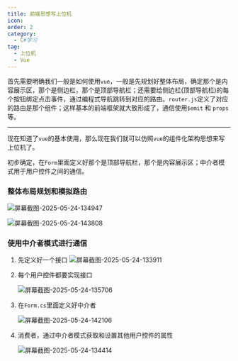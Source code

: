 ```yaml
---
title: 前端思想写上位机
icon: 
order: 2
category:
  - C#学习
tag:
  - 上位机
  - Vue
---
```






首先需要明确我们一般是如何使用`vue`，一般是先规划好整体布局，确定那个是内容展示区，那个是侧边栏，那个是顶部导航栏；还需要给侧边栏(顶部导航栏)的每个按钮绑定点击事件，通过编程式导航跳转到对应的路由。`router.js`定义了对应的路由是那个组件；这样基本的前端框架就大致形成了，通信使用`$emit` 和 `props`等。



------

现在知道了`vue`的基本使用，那么现在我们就可以仿照`vue`的组件化架构思想来写上位机了。

初步确定，在`Form`里面定义好那个是顶部导航栏，那个是内容展示区；中介者模式用于用户控件之间的通信。



### 整体布局规划和模拟路由

![屏幕截图-2025-05-24-134947](https://cdn.jsdelivr.net/gh/kadobao/picx-images-hosting@master/20250524/屏幕截图-2025-05-24-134947.5xav93iyje.jpg)

![屏幕截图-2025-05-24-143808](https://cdn.jsdelivr.net/gh/kadobao/picx-images-hosting@master/20250524/屏幕截图-2025-05-24-143808.2a5blkn61x.jpg)







### 使用中介者模式进行通信

1. 先定义好一个接口
   ![屏幕截图-2025-05-24-133911](https://cdn.jsdelivr.net/gh/kadobao/picx-images-hosting@master/20250524/屏幕截图-2025-05-24-133911.mb232fkj.jpg)

2. 每个用户控件都要实现接口

   ![屏幕截图-2025-05-24-135706](https://cdn.jsdelivr.net/gh/kadobao/picx-images-hosting@master/20250524/屏幕截图-2025-05-24-135706.45hwe6zlni.jpg)



3. 在`Form.cs`里面定义好中介者

   ![屏幕截图-2025-05-24-142106](https://cdn.jsdelivr.net/gh/kadobao/picx-images-hosting@master/20250524/屏幕截图-2025-05-24-142106.3yeoirdg82.jpg)



4. 消费者，通过中介者模式获取和设置其他用户控件的属性

   ![屏幕截图-2025-05-24-134414](https://cdn.jsdelivr.net/gh/kadobao/picx-images-hosting@master/20250524/屏幕截图-2025-05-24-134414.wishjc40m.jpg)
